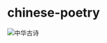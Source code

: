 # chinese-poetry

![中华古诗](https://raw.githubusercontent.com/jackeyGao/chinese-poetry/master/images/china-poetry-intro.png "中华古诗")


